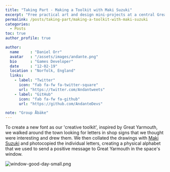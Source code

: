 ```yaml
---
title: "Taking Part - Making a Toolkit with Maki Suzuki"
excerpt: "Free practical art and design mini-projects at a central Great Yarmouth venue"
permalink: /posts/taking-part/making-a-toolkit-with-maki-suzuki
categories:
  - Posts
toc: true
author_profile: true

author:
  name     : "Daniel Orr"
  avatar   : "/assets/images/andante.png"
  bio      : "Games Developer"
  date     : "12-02-19"
  location : "Norfolk, England"
  links:
    - label: "Twitter"
      icon: "fab fa-fw fa-twitter-square"
      url: "https://twitter.com/Andantweets"
    - label: "GitHub"
      icon: "fab fa-fw fa-github"
      url: "https://github.com/AndanteDevs"

note: "Group Åbäke"
---
```


To create a new font as our 'creative toolkit', inspired by Great Yarmouth, we walked around the town looking for letters in shop signs that we thought were interesting and drew them. We then collated the drawings with [Maki Suzuki](https://abake.fr) and photocopied the individual letters, creating a physical alphabet that we used to send a positive message to Great Yarmouth in the space's window.

![window-good-day-small.png](https://i.imgur.com/DzmXa3i.png)
